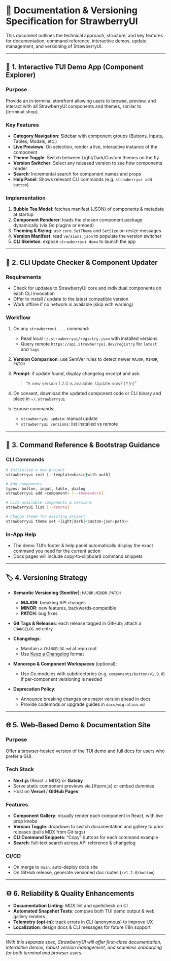 # 📓 Documentation & Versioning Specification for StrawberryUI

This document outlines the technical approach, structure, and key features for documentation, command‑reference, interactive demos, update management, and versioning of StrawberryUI.

---

## 🎯 1. Interactive TUI Demo App (Component Explorer)

### Purpose

Provide an in‑terminal storefront allowing users to browse, preview, and interact with all StrawberryUI components and themes, similar to \[terminal.shop].

### Key Features

* **Category Navigation**: Sidebar with component groups (Buttons, Inputs, Tables, Modals, etc.)
* **Live Previews**: On selection, render a live, interactive instance of the component
* **Theme Toggle**: Switch between Light/Dark/Custom themes on the fly
* **Version Switcher**: Select any released version to see how components render
* **Search**: Incremental search for component names and props
* **Help Panel**: Shows relevant CLI commands (e.g. `strawberryui add button`)

### Implementation

1. **Bubble Tea Model**: fetches manifest (JSON) of components & metadata at startup
2. **Component Renderer**: loads the chosen component package dynamically (via Go plugins or embed)
3. **Theming & Sizing**: use `core.SetTheme` and `SetSize` on resize messages
4. **Version Manifest**: read `versions.json` to populate the version switcher
5. **CLI Skeleton**: expose `strawberryui demo` to launch the app

---

## 🔄 2. CLI Update Checker & Component Updater

### Requirements

* Check for updates to StrawberryUI core and individual components on each CLI invocation
* Offer to install / update to the latest compatible version
* Work offline if no network is available (skip with warning)

### Workflow

1. On any `strawberryui ...` command:

   * Read local `~/.strawberryui/registry.json` with installed versions
   * Query remote `https://api.strawberryui.dev/registry` for `latest` and `tags`
2. **Version Comparison**: use SemVer rules to detect newer `MAJOR`, `MINOR`, `PATCH`
3. **Prompt**: if update found, display changelog excerpt and ask:

   > “A new version 1.2.0 is available. Update now? \[Y/n]”
4. On consent, download the updated component code or CLI binary and place in `~/.strawberryui`
5. Expose commands:

   * `strawberryui update`: manual update
   * `strawberryui versions`: list installed vs remote

---

## 📜 3. Command Reference & Bootstrap Guidance

### CLI Commands

```sh
# Initialize a new project
strawberryui init [--template=basic|with-auth]

# Add components
types: button, input, table, dialog
strawberryui add <component> [--theme=dark]

# List available components & versions
strawberryui list [--remote]

# Change theme for existing project
strawberryui theme set <light|dark|<custom-json-path>>
```

### In‑App Help

* The demo TUI’s footer & help panel automatically display the exact command you need for the current action
* Docs pages will include copy‑to‑clipboard command snippets

---

## 🏷️ 4. Versioning Strategy

* **Semantic Versioning (SemVer)**: `MAJOR.MINOR.PATCH`

  * **MAJOR**: breaking API changes
  * **MINOR**: new features, backwards‑compatible
  * **PATCH**: bug fixes
* **Git Tags & Releases**: each release tagged in GitHub; attach a `CHANGELOG.md` entry
* **Changelogs**:

  * Maintain a `CHANGELOG.md` at repo root
  * Use [Keep a Changelog](https://keepachangelog.com/) format
* **Monorepo & Component Workspaces** (optional):

  * Use Go modules with subdirectories (e.g. `components/button/v1.0.0`) if per‑component versioning is needed
* **Deprecation Policy**:

  * Announce breaking changes one major version ahead in docs
  * Provide codemods or upgrade guides in `docs/migration.md`

---

## 🌐 5. Web‑Based Demo & Documentation Site

### Purpose

Offer a browser‑hosted version of the TUI demo and full docs for users who prefer a GUI.

### Tech Stack

* **Next.js** (React + MDX) or **Gatsby**
* Serve static component previews via \[Xterm.js] or embed dummies
* Host on **Vercel** / **GitHub Pages**

### Features

* **Component Gallery**: visually render each component in React, with live prop knobs
* **Version Toggle**: dropdown to switch documentation and gallery to prior releases (pulls MDX from Git tags)
* **CLI Command Snippets**: “Copy” buttons for each command example
* **Search**: full-text search across API reference & changelog

### CI/CD

* On merge to `main`, auto-deploy docs site
* On GitHub release, generate versioned doc routes (`/v1.2.0/button`)

---

## ⚙️ 6. Reliability & Quality Enhancements

* **Documentation Linting**: MDX lint and spellcheck on CI
* **Automated Snapshot Tests**: compare both TUI demo output & web gallery renders
* **Telemetry (opt‑in)**: track errors in CLI (anonymous) to improve UX
* **Localization**: design docs & CLI messages for future i18n support

---

*With this separate spec, StrawberryUI will offer first‑class documentation, interactive demos, robust version management, and seamless onboarding for both terminal and browser users.*
